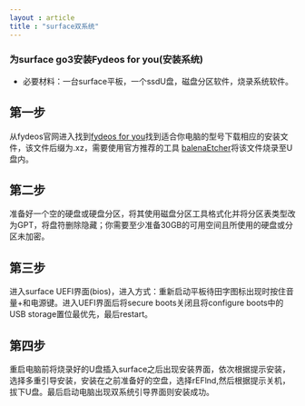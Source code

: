 ```yaml
---
layout : article
title : "surface双系统"
---
```


### 为surface go3安装Fydeos for you(安装系统)

* 必要材料：一台surface平板，一个ssdU盘，磁盘分区软件，烧录系统软件。

## 第一步

从fydeos官网进入找到[fydeos for you](https://fydeos.com/download/you#microsoft)找到适合你电脑的型号下载相应的安装文件，该文件后缀为.xz，需要使用官方推荐的工具 [balenaEtcher](https://www.balena.io/etcher/)将该文件烧录至U盘内。

## 第二步

准备好一个空的硬盘或硬盘分区，将其使用磁盘分区工具格式化并将分区表类型改为GPT，将盘符删除隐藏；你需要至少准备30GB的可用空间且所使用的硬盘或分区未加密。

## 第三步

进入surface UEFI界面(bios)，进入方式：重新启动平板待田字图标出现时按住音量+和电源键。进入UEFI界面后将secure boots关闭且将configure boots中的USB storage置位最优先，最后restart。

## 第四步

重启电脑前将烧录好的U盘插入surface之后出现安装界面，依次根据提示安装，选择多重引导安装，安装在之前准备好的空盘，选择rEFlnd,然后根据提示关机，拔下U盘。最后启动电脑出现双系统引导界面则安装成功。
